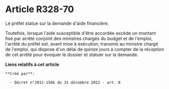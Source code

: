 # Article R328-70

Le préfet statue sur la demande d'aide financière. 

Toutefois, lorsque l'aide susceptible d'être accordée excède un montant fixé par arrêté conjoint des ministres chargés du
budget et de l'emploi, l'arrêté du préfet est, avant mise à exécution, transmis au ministre chargé de l'emploi, qui dispose
d'un délai de quinze jours à compter de la réception de cet arrêté pour évoquer le dossier et statuer sur la demande.

**Liens relatifs à cet article**

	**Créé par**:

	  - Décret n°2012-1566 du 31 décembre 2012 - art. 8
